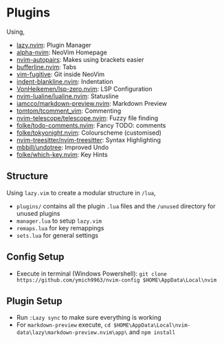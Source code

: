 # Plugins
Using,
    
- [lazy.nvim](https://github.com/folke/lazy.nvim.git): Plugin Manager
- [alpha-nvim](https://github.com/goolord/alpha-nvim.git): NeoVim Homepage
- [nvim-autopairs](https://github.com/windwp/nvim-autopairs.git): Makes using brackets easier
- [bufferline.nvim](https://github.com/akinsho/bufferline.nvim.git): Tabs
- [vim-fugitive](https://github.com/tpope/vim-fugitive.git): Git inside NeoVim 
- [indent-blankline.nvim](https://github.com/lukas-reineke/indent-blankline.nvim.git): Indentation 
- [VonHeikemen/lsp-zero.nvim](https://github.com/VonHeikemen/lsp-zero.nvim.git): LSP Configuration
- [nvim-lualine/lualine.nvim](https://github.com/nvim-lualine/lualine.nvim.git): Statusline
- [iamcco/markdown-preview.nvim](https://github.com/iamcco/markdown-preview.nvim.git): Markdown Preview 
- [tomtom/tcomment_vim](https://github.com/tomtom/tcomment_vim.git): Commenting
- [nvim-telescope/telescope.nvim](https://github.com/nvim-telescope/telescope.nvim.git): Fuzzy file finding 
- [folke/todo-comments.nvim](https://github.com/folke/todo-comments.nvim.git): Fancy TODO: comments 
- [folke/tokyonight.nvim](https://github.com/folke/tokyonight.nvim.git): Colourscheme (customised)
- [nvim-treesitter/nvim-treesitter](https://github.com/nvim-treesitter/nvim-treesitter.git): Syntax Highlighting
- [mbbill/undotree](https://github.com/mbbill/undotree.git): Improved Undo
- [folke/which-key.nvim](https://github.com/folke/which-key.nvim.git): Key Hints

## Structure
Using `lazy.vim` to create a modular structure in `/lua`,

- `plugins/` contains all the plugin `.lua` files and the `/unused` directory for unused plugins
- `manager.lua` to setup `lazy.vim`
- `remaps.lua` for key remappings
- `sets.lua` for general settings 

## Config Setup
- Execute in terminal (Windows Powershell): `git clone https://github.com/ymich9963/nvim-config $HOME\AppData\Local\nvim` 

## Plugin Setup
- Run `:Lazy sync` to make sure everything is working
- For `markdown-preview` execute, `cd $HOME\AppData\Local\nvim-data\lazy\markdown-preview.nvim\app\` and `npm install`








